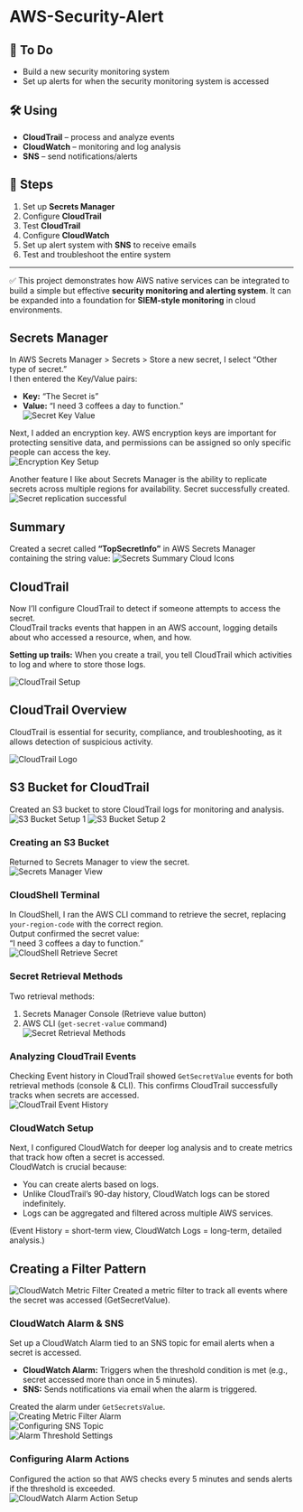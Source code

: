 # AWS-Security-Alert

## 📌 To Do
- Build a new security monitoring system  
- Set up alerts for when the security monitoring system is accessed  

## 🛠 Using
- **CloudTrail** – process and analyze events  
- **CloudWatch** – monitoring and log analysis  
- **SNS** – send notifications/alerts  

## 🚀 Steps
1. Set up **Secrets Manager**  
2. Configure **CloudTrail**  
3. Test **CloudTrail**  
4. Configure **CloudWatch**  
5. Set up alert system with **SNS** to receive emails  
6. Test and troubleshoot the entire system  

---

✅ This project demonstrates how AWS native services can be integrated to build a simple but effective **security monitoring and alerting system**. It can be expanded into a foundation for **SIEM-style monitoring** in cloud environments.

## Secrets Manager
In AWS Secrets Manager > Secrets > Store a new secret, I select “Other type of secret.”  
I then entered the Key/Value pairs:  
- **Key:** “The Secret is”  
- **Value:** “I need 3 coffees a day to function.”  
![Secret Key Value](secret-key-value.png)

Next, I added an encryption key. AWS encryption keys are important for protecting sensitive data, and permissions can be assigned so only specific people can access the key.  
![Encryption Key Setup](encryption-key.png)

Another feature I like about Secrets Manager is the ability to replicate secrets across multiple regions for availability.
Secret successfully created.
![Secret replication successful](secret-replication.png)

## Summary
Created a secret called **“TopSecretInfo”** in AWS Secrets Manager containing the string value:
![Secrets Summary Cloud Icons](secrets-summary-cloud-icons.png)

## CloudTrail

Now I’ll configure CloudTrail to detect if someone attempts to access the secret.  
CloudTrail tracks events that happen in an AWS account, logging details about who accessed a resource, when, and how.

**Setting up trails:** When you create a trail, you tell CloudTrail which activities to log and where to store those logs.  

![CloudTrail Setup](cloudtrail-setup.png) <!-- Image 5 -->
## CloudTrail Overview

CloudTrail is essential for security, compliance, and troubleshooting, as it allows detection of suspicious activity.

![CloudTrail Logo](cloudtrail-logo.png)

## S3 Bucket for CloudTrail

Created an S3 bucket to store CloudTrail logs for monitoring and analysis.  
![S3 Bucket Setup 1](s3-bucket-setup-1.png)
![S3 Bucket Setup 2](s3-bucket-setup-2.png)
### Creating an S3 Bucket
Returned to Secrets Manager to view the secret.  
![Secrets Manager View](secrets-manager-view.png) <!-- Image 9 -->

### CloudShell Terminal
In CloudShell, I ran the AWS CLI command to retrieve the secret, replacing `your-region-code` with the correct region.  
Output confirmed the secret value:  
“I need 3 coffees a day to function.”  
![CloudShell Retrieve Secret](cloudshell-retrieve-secret.png) <!-- Image 10 -->
### Secret Retrieval Methods
Two retrieval methods:  
1. Secrets Manager Console (Retrieve value button)  
2. AWS CLI (`get-secret-value` command)  
![Secret Retrieval Methods](secret-retrieval-methods.png) <!-- Image 11 -->

### Analyzing CloudTrail Events
Checking Event history in CloudTrail showed `GetSecretValue` events for both retrieval methods (console & CLI). This confirms CloudTrail successfully tracks when secrets are accessed.  
![CloudTrail Event History](cloudtrail-event-history.png) <!-- Image 12 -->

### CloudWatch Setup
Next, I configured CloudWatch for deeper log analysis and to create metrics that track how often a secret is accessed.  
CloudWatch is crucial because:  
- You can create alerts based on logs.  
- Unlike CloudTrail’s 90-day history, CloudWatch logs can be stored indefinitely.  
- Logs can be aggregated and filtered across multiple AWS services.  

(Event History = short-term view, CloudWatch Logs = long-term, detailed analysis.)  
## Creating a Filter Pattern  
![CloudWatch Metric Filter](cloudwatch-metric-filter.png) <!-- Image 13 -->
Created a metric filter to track all events where the secret was accessed (GetSecretValue).
### CloudWatch Alarm & SNS
Set up a CloudWatch Alarm tied to an SNS topic for email alerts when a secret is accessed.  

- **CloudWatch Alarm:** Triggers when the threshold condition is met (e.g., secret accessed more than once in 5 minutes).  
- **SNS:** Sends notifications via email when the alarm is triggered.  

Created the alarm under `GetSecretsValue`.  
![Creating Metric Filter Alarm](cloudwatch-alarm-setup.png) <!-- Image 14 -->  
![Configuring SNS Topic](sns-topic-setup.png) <!-- Image 15 -->  
![Alarm Threshold Settings](alarm-threshold-settings.png) <!-- Image 16 -->

### Configuring Alarm Actions
Configured the action so that AWS checks every 5 minutes and sends alerts if the threshold is exceeded.  
![CloudWatch Alarm Action Setup](alarm-action-setup.png) <!-- Image 17 -->

